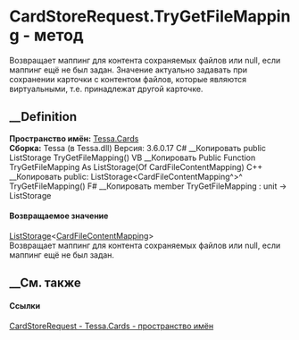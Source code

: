 # CardStoreRequest.TryGetFileMapping - метод
Возвращает маппинг для контента сохраняемых файлов или null, если маппинг ещё
не был задан. Значение актуально задавать при сохранении карточки с контентом
файлов, которые являются виртуальными, т.е. принадлежат другой карточке.
## __Definition
 **Пространство имён:** [Tessa.Cards](N_Tessa_Cards.htm)  
 **Сборка:** Tessa (в Tessa.dll) Версия: 3.6.0.17
C# __Копировать
     public ListStorage<CardFileContentMapping> TryGetFileMapping()
VB __Копировать
     Public Function TryGetFileMapping As ListStorage(Of CardFileContentMapping)
C++ __Копировать
     public:
    ListStorage<CardFileContentMapping^>^ TryGetFileMapping()
F# __Копировать
     member TryGetFileMapping : unit -> ListStorage<CardFileContentMapping> 
#### Возвращаемое значение
[ListStorage](T_Tessa_Platform_Storage_ListStorage_1.htm)<[CardFileContentMapping](T_Tessa_Cards_CardFileContentMapping.htm)>  
Возвращает маппинг для контента сохраняемых файлов или null, если маппинг ещё
не был задан.
## __См. также
#### Ссылки
[CardStoreRequest - ](T_Tessa_Cards_CardStoreRequest.htm)
[Tessa.Cards - пространство имён](N_Tessa_Cards.htm)
